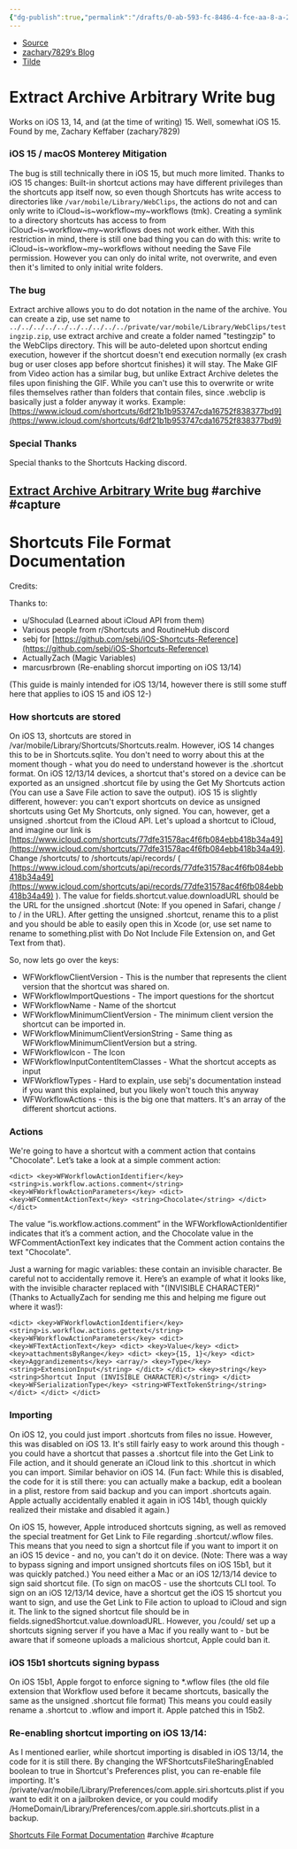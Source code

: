 ```yaml
---
{"dg-publish":true,"permalink":"/drafts/0-ab-593-fc-8486-4-fce-aa-8-a-2-f27438894-a9/","dgHomeLink":true,"dgPassFrontmatter":false}
---
```


- [Source](https://zachary7829.github.io/blog)
- [zachary7829‘s Blog](https://davidblue.wtf/drafts/0AB593FC-8486-4FCE-AA8A-2F27438894A9.html)
- [Tilde](https://tilde.town/~extratone/misc/zachary7829)

# Extract Archive Arbitrary Write bug

Works on iOS 13, 14, and (at the time of writing) 15. Well, somewhat iOS 15. Found by me, Zachary Keffaber (zachary7829)

### iOS 15 / macOS Monterey Mitigation

The bug is still technically there in iOS 15, but much more limited. Thanks to iOS 15 changes: Built-in shortcut actions may have different privileges than the shortcuts app itself now, so even though Shortcuts has write access to directories like `/var/mobile/Library/WebClips`, the actions do not and can only write to iCloud~is~workflow~my~workflows (tmk). Creating a symlink to a directory shortcuts has access to from iCloud~is~workflow~my~workflows does not work either. With this restriction in mind, there is still one bad thing you can do with this: write to iCloud~is~workflow~my~workflows without needing the Save File permission. However you can only do inital write, not overwrite, and even then it's limited to only initial write folders.

### The bug

Extract archive allows you to do dot notation in the name of the archive. You can create a zip, use set name to `../../../../../../../../../../private/var/mobile/Library/WebClips/testingzip.zip`, use extract archive and create a folder named "testingzip" to the WebClips directory. This will be auto-deleted upon shortcut ending execution, however if the shortcut doesn't end execution normally (ex crash bug or user closes app before shortcut finishes) it will stay. The Make GIF from Video action has a similar bug, but unlike Extract Archive deletes the files upon finishing the GIF. While you can't use this to overwrite or write files themselves rather than folders that contain files, since .webclip is basically just a folder anyway it works. Example: [https://www.icloud.com/shortcuts/6df21b1b953747cda16752f838377bd9](https://www.icloud.com/shortcuts/6df21b1b953747cda16752f838377bd9)

### Special Thanks

Special thanks to the Shortcuts Hacking discord.

[Extract Archive Arbitrary Write bug](https://zachary7829.github.io/blog/shortcuts/ExtractArchiveArbitraryWrite.html) #archive #capture
---
# Shortcuts File Format Documentation

Credits:

Thanks to:

* u/Shoculad (Learned about iCloud API from them)
* Various people from r/Shortcuts and RoutineHub discord
* sebj for [https://github.com/sebj/iOS-Shortcuts-Reference](https://github.com/sebj/iOS-Shortcuts-Reference)
* ActuallyZach (Magic Variables)
* marcusrbrown (Re-enabling shorcut importing on iOS 13/14)

(This guide is mainly intended for iOS 13/14, however there is still some stuff here that applies to iOS 15 and iOS 12-)

### How shortcuts are stored

On iOS 13, shortcuts are stored in /var/mobile/Library/Shortcuts/Shortcuts.realm. However, iOS 14 changes this to be in Shortcuts.sqlite. You don't need to worry about this at the moment though - what you do need to understand however is the .shortcut format. On iOS 12/13/14 devices, a shortcut that's stored on a device can be exported as an unsigned .shortcut file by using the Get My Shortcuts action (You can use a Save File action to save the output). iOS 15 is slightly different, however: you can't export shortcuts on device as unsigned shortcuts using Get My Shortcuts, only signed. You can, however, get a unsigned .shortcut from the iCloud API. Let's upload a shortcut to iCloud, and imagine our link is [https://www.icloud.com/shortcuts/77dfe31578ac4f6fb084ebb418b34a49](https://www.icloud.com/shortcuts/77dfe31578ac4f6fb084ebb418b34a49). Change /shortcuts/ to /shortcuts/api/records/ ( [https://www.icloud.com/shortcuts/api/records/77dfe31578ac4f6fb084ebb418b34a49](https://www.icloud.com/shortcuts/api/records/77dfe31578ac4f6fb084ebb418b34a49) ). The value for fields.shortcut.value.downloadURL should be the URL for the unsigned .shortcut (Note: If you opened in Safari, change \/ to / in the URL). After getting the unsigned .shortcut, rename this to a plist and you should be able to easily open this in Xcode (or, use set name to rename to something.plist with Do Not Include File Extension on, and Get Text from that).

So, now lets go over the keys:

* WFWorkflowClientVersion - This is the number that represents the client version that the shortcut was shared on.
* WFWorkflowImportQuestions - The import questions for the shortcut
* WFWorkflowName - Name of the shortcut
* WFWorkflowMinimumClientVersion - The minimum client version the shortcut can be imported in.
* WFWorkflowMinimumClientVersionString - Same thing as WFWorkflowMinimumClientVersion but a string.
* WFWorkflowIcon - The Icon
* WFWorkflowInputContentItemClasses - What the shortcut accepts as input
* WFWorkflowTypes - Hard to explain, use sebj's documentation instead if you want this explained, but you likely won't touch this anyway
* WFWorkflowActions - this is the big one that matters. It's an array of the different shortcut actions.

### Actions

We're going to have a shortcut with a comment action that contains "Chocolate". Let’s take a look at a simple comment action:

```
<dict> <key>WFWorkflowActionIdentifier</key> <string>is.workflow.actions.comment</string> <key>WFWorkflowActionParameters</key> <dict> <key>WFCommentActionText</key> <string>Chocolate</string> </dict> </dict>
```

The value “is.workflow.actions.comment” in the WFWorkflowActionIdentifier indicates that it’s a comment action, and the Chocolate value in the WFCommentActionText key indicates that the Comment action contains the text "Chocolate".

Just a warning for magic variables: these contain an invisible character. Be careful not to accidentally remove it. Here’s an example of what it looks like, with the invisible character replaced with "(INVISIBLE CHARACTER)" (Thanks to ActuallyZach for sending me this and helping me figure out where it was!):

```
<dict> <key>WFWorkflowActionIdentifier</key> <string>is.workflow.actions.gettext</string> <key>WFWorkflowActionParameters</key> <dict> <key>WFTextActionText</key> <dict> <key>Value</key> <dict> <key>attachmentsByRange</key> <dict> <key>{15, 1}</key> <dict> <key>Aggrandizements</key> <array/> <key>Type</key> <string>ExtensionInput</string> </dict> </dict> <key>string</key> <string>Shortcut Input (INVISIBLE CHARACTER)</string> </dict> <key>WFSerializationType</key> <string>WFTextTokenString</string> </dict> </dict> </dict>
```

### Importing

On iOS 12, you could just import .shortcuts from files no issue. However, this was disabled on iOS 13. It's still fairly easy to work around this though - you could have a shortcut that passes a .shortcut file into the Get Link to File action, and it should generate an iCloud link to this .shortcut in which you can import. Similar behavior on iOS 14. (Fun fact: While this is disabled, the code for it is still there: you can actually make a backup, edit a boolean in a plist, restore from said backup and you can import .shortcuts again. Apple actually accidentally enabled it again in iOS 14b1, though quickly realized their mistake and disabled it again.)

On iOS 15, however, Apple introduced shortcuts signing, as well as removed the special treatment for Get Link to File regarding .shortcut/.wflow files. This means that you need to sign a shortcut file if you want to import it on an iOS 15 device - and no, you can't do it on device. (Note: There was a way to bypass signing and import unsigned shortcuts files on iOS 15b1, but it was quickly patched.) You need either a Mac or an iOS 12/13/14 device to sign said shortcut file. (To sign on macOS - use the shortcuts CLI tool. To sign on an iOS 12/13/14 device, have a shortcut get the iOS 15 shortcut you want to sign, and use the Get Link to File action to upload to iCloud and sign it. The link to the signed shortcut file should be in fields.signedShortcut.value.downloadURL. However, you /could/ set up a shortcuts signing server if you have a Mac if you really want to - but be aware that if someone uploads a malicious shortcut, Apple could ban it.

### iOS 15b1 shortcuts signing bypass

On iOS 15b1, Apple forgot to enforce signing to *.wflow files (the old file extension that Workflow used before it became shortcuts, basically the same as the unsigned .shortcut file format) This means you could easily rename a .shortcut to .wflow and import it. Apple patched this in 15b2.

### Re-enabling shortcut importing on iOS 13/14:

As I mentioned earlier, while shortcut importing is disabled in iOS 13/14, the code for it is still there. By changing the WFShortcutsFileSharingEnabled boolean to true in Shortcut's Preferences plist, you can re-enable file importing. It's /private/var/mobile/Library/Preferences/com.apple.siri.shortcuts.plist if you want to edit it on a jailbroken device, or you could modify /HomeDomain/Library/Preferences/com.apple.siri.shortcuts.plist in a backup.

[Shortcuts File Format Documentation](https://zachary7829.github.io/blog/shortcuts/fileformat.html) #archive #capture